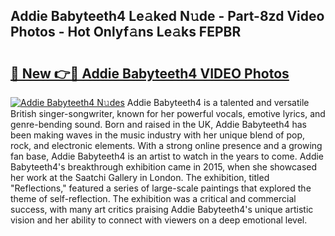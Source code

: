 ## Addie Babyteeth4 Le𝚊ked N𝚞de - Part-8zd Video Photos - Hot Onlyf𝚊ns Le𝚊ks FEPBR

# <h2><a href="http://ab43002.deff.icu/?id=Addie+Babyteeth4">🔗 New 👉🔴 Addie Babyteeth4 VIDEO Photos</a></h2>

[![Addie Babyteeth4 N𝚞des](https://i.imgur.com/rIISA9y.gif)](http://ab43002.deff.icu/?id=Addie+Babyteeth4)
Addie Babyteeth4 is a talented and versatile British singer-songwriter, known for her powerful vocals, emotive lyrics, and genre-bending sound. Born and raised in the UK, Addie Babyteeth4 has been making waves in the music industry with her unique blend of pop, rock, and electronic elements. With a strong online presence and a growing fan base, Addie Babyteeth4 is an artist to watch in the years to come. Addie Babyteeth4's breakthrough exhibition came in 2015, when she showcased her work at the Saatchi Gallery in London. The exhibition, titled "Reflections," featured a series of large-scale paintings that explored the theme of self-reflection. The exhibition was a critical and commercial success, with many art critics praising Addie Babyteeth4's unique artistic vision and her ability to connect with viewers on a deep emotional level.
